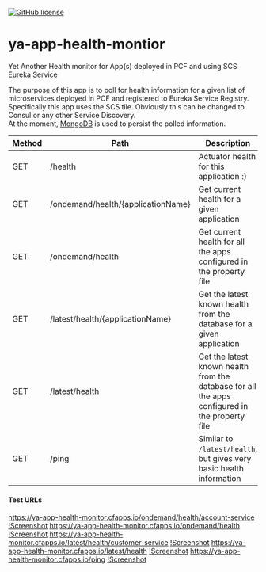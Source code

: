 
[![GitHub license](https://img.shields.io/crates/l/rustc-serialize.svg)](https://innersource.accenture.com/projects/MICROSERVICES/repos/spring-cloud-microservices/browse/LICENSE)  
  
# ya-app-health-montior  
Yet Another Health monitor for App(s) deployed in PCF and using SCS Eureka Service  
  
  
The purpose of this app is to poll for health information for a given list of microservices deployed in PCF and registered to Eureka Service Registry. Specifically this app uses the SCS tile. Obviously this can be changed to Consul or any other Service Discovery.  
At the moment, [MongoDB](https://www.mongodb.com/) is used to persist the polled information.  

Method	| Path	| Description
------------- | ------------------------- | -------------
GET	| /health	| Actuator health for this application :)
GET	| /ondemand/health/{applicationName}	| Get current health for a given application	
GET	| /ondemand/health	| Get current health for all the apps configured in the property file
GET	| /latest/health/{applicationName}| Get the latest known health from the database for a given application	
GET	| /latest/health	| Get the latest known health from the database for all the apps configured in the property file
GET	| /ping	| Similar to `/latest/health`, but gives very basic health information

#### Test URLs
https://ya-app-health-monitor.cfapps.io/ondemand/health/account-service
[!Screenshot](docs/ondemand-account.png)
https://ya-app-health-monitor.cfapps.io/ondemand/health
[!Screenshot](docs/ondemand.png)
https://ya-app-health-monitor.cfapps.io/latest/health/customer-service
[!Screenshot](docs/latest-cust.png)
https://ya-app-health-monitor.cfapps.io/latest/health
[!Screenshot](docs/latest.png)
https://ya-app-health-monitor.cfapps.io/ping
[!Screenshot](docs/ping.png)